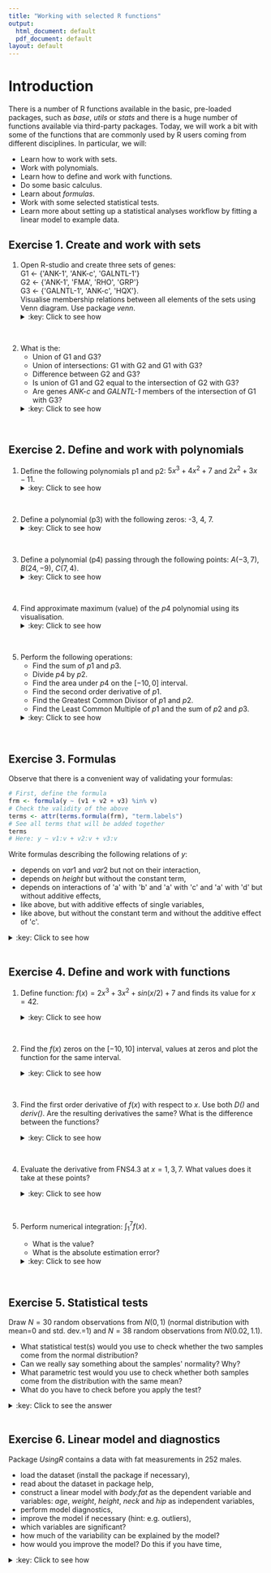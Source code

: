 ```yaml
---
title: "Working with selected R functions"
output:
  html_document: default
  pdf_document: default
layout: default
---
```


# Introduction<a id="orgheadline1"></a>

There is a number of R functions available in the basic, pre-loaded
packages, such as *base*, *utils* or *stats* and there is a huge
number of functions available via third-party packages. Today, we will
work a bit with some of the functions that are commonly used by R
users coming from different disciplines. In particular, we will:

-   Learn how to work with sets.
-   Work with polynomials.
-   Learn how to define and work with functions.
-   Do some basic calculus.
-   Learn about *formulas*.
-   Work with some selected statistical tests.
-   Learn more about setting up a statistical analyses workflow by
    fitting a linear model to example data.

## Exercise 1. Create and work with sets<a id="orgheadline4"></a>
1. Open R-studio and create three sets of genes:  
   G1 <- {'ANK-1', 'ANK-c', 'GALNTL-1'}   
   G2 <- {'ANK-1', 'FMA', 'RHO', 'GRP'}   
   G3 <- {'GALNTL-1', 'ANK-c', 'HQX'}.   
   Visualise membership relations between all elements of the sets
   using Venn diagram. Use package *venn*.
   <details>
   <summary>:key: Click to see how</summary>
   <pre>
	library('venn')
	G1 <- c('ANK-1', 'ANK-c', 'GALNTL-1')
	G2 <- c('ANK-1', 'FMA', 'RHO', 'GRP')
	G3 <- c('GALNTL-1', 'ANK-c', 'HQX')
	venn(list(G1 = G1, G2 = G2, G3 = G3))
   </pre>
   </details>
<br>

2. What is the:
   - Union of G1 and G3?
   - Union of intersections: G1 with G2 and G1 with G3?
   - Difference between G2 and G3?
   - Is union of G1 and G2 equal to the intersection of G2 with G3?
   - Are genes *ANK-c* and *GALNTL-1* members of the intersection of
     G1 with G3?   
   <details>
   <summary>:key: Click to see how</summary>
   <pre>
    union(G1, G3)
    union(intersect(G1, G2), intersect(G2, G3))
    setdiff(G2, G3)
    setequal(union(G1, G2), intersect(G2, G3))
    is.element(c('ANK-c', 'GALNTL-1'), intersect(G1, G3))
   </pre>
   </details>
<br>

## Exercise 2. Define and work with polynomials<a id="orgheadline5"></a>
1. Define the following polynomials p1 and p2: $5x^3 + 4x^2 + 7$ and
   $2x^2 + 3x - 11$.
   <details>
   <summary>:key: Click to see how</summary>
   <pre>
	library(polynom)
	p1 <- polynomial(c(7, 0, 4, 5))
	p2 <- polynomial(c(-11, 3, 2)) 
   </pre>
   </details>
<br>
  
2. Define a polynomial (p3) with the following zeros: -3, 4, 7.
   <details>
   <summary>:key: Click to see how</summary>
   <pre>
	library(polynom)
	p3 <- poly.calc(c(-3, 4, 7))
   </pre>
   </details>
<br>

3. Define a polynomial (p4) passing through the following points:
   $A(-3,7)$, $B(24,-9)$, $C(7,4)$.
   <details>
   <summary>:key: Click to see how</summary>
   <pre>
	p4 <- poly.calc(c(-3, 24, 7), c(7, -9, 4))
   </pre>
   </details>
<br>

4. Find approximate maximum (value) of the $p4$ polynomial using its
   visualisation. 
   <details>
   <summary>:key: Click to see how</summary>
   <pre>
    plot(p4, ylim=c(-1, 8))
    #The maximum is between 6 and 8.
   </pre>
   </details>
<br>

5. Perform the following operations:
   - Find the sum of $p1$ and $p3$.
   - Divide $p4$ by $p2$.
   - Find the area under $p4$ on the $[-10, 0]$ interval.
   - Find the second order derivative of $p1$.
   - Find the Greatest Common Divisor of $p1$ and $p2$.
   - Find the Least Common Multiple of $p1$ and the sum of $p2$ and
     $p3$. 
   <details>
   <summary>:key: Click to see how</summary>
   <pre>
	p1 + p3
	p4 / p2
	integral(p4, c(-10, 0))
	deriv(deriv(p1))
	GCD(p1, p2)
	LCM(p1, p2 + p3)
   </pre>
   </details>
<br>

## Exercise 3. Formulas<a id="orgheadline7"></a>
Observe that there is a convenient way of validating your formulas:

```r  
# First, define the formula  
frm <- formula(y ~ (v1 + v2 + v3) %in% v)  
# Check the validity of the above  
terms <- attr(terms.formula(frm), "term.labels")  
# See all terms that will be added together  
terms  
# Here: y ~ v1:v + v2:v + v3:v  
```
Write formulas describing the following relations of $y$:
- depends on $var1$ and $var2$ but not on their interaction,
- depends on *height* but without the constant term,
- depends on interactions of 'a' with 'b' and 'a' with 'c' and 'a'
  with 'd' but without additive effects,
- like above, but with additive effects of single variables,  
- like above, but without the constant term and without the additive
  effect of 'c'.
<details>
<summary>:key: Click to see how</summary>
<pre>
	y ~ var1 + var2
	y ~ +0 + height
	frm <- formula(y ~ (b + c + d) %in% a)
	#Check the validity of the above
	terms <- attr(terms.formula(frm), "term.labels")
	y ~ a * (b + c + d)
	y ~ a * (b + c + d) - c
</pre>
</details>
<br>

## Exercise 4. Define and work with functions<a id="orgheadline8"></a>
1. Define function: $f(x) = 2x^3 + 3x^2 + sin(x/2) + 7$ and finds its
   value for $x = 42$.
   <details>
   <summary>:key: Click to see how</summary>
   <pre>
	f <- function(x) {
		y = 2*x^3 + 3*x^2 + sin(x/2) + 7
		return(y)
	}
	f(42)

	f(42) = 153476
   </pre>
   </details>
<br>

2. Find the $f(x)$ zeros on the $[-10, 10]$ interval, values at zeros
   and plot the function for the same interval. 
   <details>
   <summary>:key: Click to see how</summary>
   <pre>
    uniroot(f, lower=-10, upper=10)
    curve(f, from=-10, to=10)
	
    One zero: $f(-2.16) = 5.24\times10^{-5}$
   </pre>
   </details>
<br> 

3. Find the first order derivative of $f(x)$ with respect to $x$. Use
   both *D()* and *deriv()*. Are the resulting derivatives the same?
   What is the difference between the functions? 
   <details>
   <summary>:key: Click to see how</summary>
   <pre>
    D(expression(2*x^3 + 3*x^2 + sin(x/2) + 7), name='x')
	deriv(~2*x^3 + 3*x^2 + sin(x/2) + 7, 'x')
 
    The resulting derivatives are the same, just written in different
    ways. *D()* takes an expression as argument and it returns an
    expression while *deriv()* works on formulas.
   </pre>
   </details>
<br>

4. Evaluate the derivative from FNS4.3 at $x = {1, 3, 7}$. What values
   does it take at these points? 
   <details>
   <summary>:key: Click to see how</summary>
   <pre>
    my.call <- D(expression(2*x^3 + 3*x^2 + sin(x/2) + 7), name='x')
	x <- c(1, 3, 7)
	eval(my.call)
 
    [1]  12.4  72.0 335.5
 
   </pre>
   </details>
<br>

5. Perform numerical integration: $\int_1^7 f(x)$. 
   - What is the value?
   - What is the absolute estimation error?
   <details>
   <summary>:key: Click to see how</summary>
   <pre>
    integrate(f, lower = 1, upper = 7)

    1588 with absolute error < 1.8e-11
   </pre>
   </details>
<br>

## Exercise 5. Statistical tests<a id="orgheadline9"></a>
Draw $N=30$ random observations from $N(0,1)$ (normal distribution
with mean=0 and std. dev.=1) and $N=38$ random observations from
$N(0.02,1.1)$.
- What statistical test(s) would you use to check whether the two
  samples come from the normal distribution?
- Can we really say something about the samples' normality? Why?
- What parametric test would you use to check whether both samples
  come from the distribution with the same mean?
- What do you have to check before you apply the test?
<details>
<summary>:key: Click to see the answer</summary>
- For example, one can plot a QQ plot for both samples. One can
  also use Shapiro-Wilk test for normality. Can you think of any
  more tests?
- Well, here sample size is low, we may get false results!
- For instance the Student's t-test. It is appropriate for sample
  sizes below N=100. As a rule of thumb, N=30 is about sufficient.
- Before applying the test, one has to check whether its
  assumptions are valid. Here, we have to check the normality
  first.
</details>
<br>

## Exercise 6. Linear model and diagnostics<a id="orgheadline9"></a>
Package *UsingR* contains a data with fat measurements in 252
males.
- load the dataset (install the package if necessary),
- read about the dataset in package help,
- construct a linear model with *body.fat* as the dependent
variable and variables: *age*, *weight*, *height*, *neck* and
*hip* as independent variables,
- perform model diagnostics,
- improve the model if necessary (hint: e.g. outliers),
- which variables are significant?
- how much of the variability can be explained by the model?
- how would you improve the model? Do this if you have time,
<details>
<summary>:key: Click to see how</summary>
<pre>
   	library('UsingR')
	data('fat')
	?fat
	model <- lm(body.fat ~ age + weight + height + neck + hip,  data=fat)
	summary(model)
	plot(model)
	#Remove outliers
	fat2 <- fat[-c(54, 39, 42), ]
	model2 <- lm(body.fat ~ age + weight + height + neck + hip,  data=fat2)
	summary(model2)
	plot(model2)
</pre>
</details>
